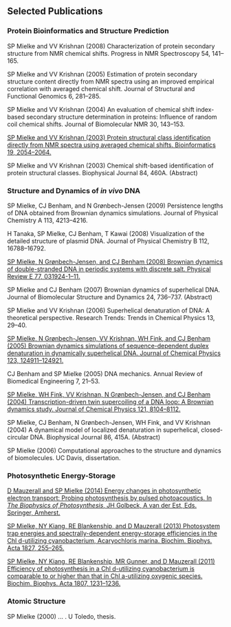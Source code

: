 ## Selected Publications
<!--
SP Mielke. Efficiency spectra of in vivo photosynthesis: Measurement and analysis. In preparation.
M Dong, SP Mielke, M Amin, S Vassiliev, and MR Gunner. Comparison of chlorophyll a and d electrochemistry and affinity in A. marina and T. elongatus PSII reaction centers. In preparation.
-->
### Protein Bioinformatics and Structure Prediction

SP Mielke and VV Krishnan (2008) Characterization of protein secondary structure from NMR chemical shifts. Progress in NMR Spectroscopy 54, 141–165.

SP Mielke and VV Krishnan (2005) Estimation of protein secondary structure content directly from NMR spectra using an improved empirical correlation with averaged chemical shift. Journal of Structural and Functional Genomics 6, 281–285.

SP Mielke and VV Krishnan (2004) An evaluation of chemical shift index-based secondary structure determination in proteins: Influence of random coil chemical shifts. Journal of Biomolecular NMR 30, 143–153.

[SP Mielke and VV Krishnan (2003) Protein structural class identification directly from NMR spectra using averaged chemical shifts. Bioinformatics 19, 2054–2064.](/Publications/Proteins/Mielke-Bioinformatics-2003.pdf)

SP Mielke and VV Krishnan (2003) Chemical shift-based identification of protein structural classes. Biophysical Journal 84, 460A. (Abstract)

### Structure and Dynamics of *in vivo* DNA

SP Mielke, CJ Benham, and N Gr&#248;nbech-Jensen (2009) Persistence lengths of DNA obtained from Brownian dynamics simulations. Journal of Physical Chemistry A 113, 4213–4216.

H Tanaka, SP Mielke, CJ Benham, T Kawai (2008) Visualization of the detailed structure of plasmid DNA. Journal of Physical Chemistry B 112, 16788–16792.

[SP Mielke, N Gr&#248;nbech-Jensen, and CJ Benham (2008) Brownian dynamics of double-stranded DNA in periodic systems with discrete salt. Physical Review E 77, 031924-1–11.](/Publications/DNA/Mielke-PhysRevE-2008.pdf)

SP Mielke and CJ Benham (2007) Brownian dynamics of superhelical DNA. Journal of Biomolecular Structure and Dynamics 24, 736–737. (Abstract)

SP Mielke and VV Krishnan (2006) Superhelical denaturation of DNA: A theoretical perspective. Research Trends: Trends in Chemical Physics 13, 29–40. 

[SP Mielke, N Gr&#248;nbech-Jensen, VV Krishnan, WH Fink, and CJ Benham (2005) Brownian dynamics simulations of sequence-dependent duplex denaturation in dynamically superhelical DNA. Journal of Chemical Physics 123, 124911–124921.](/Publications/DNA/Mielke-JCP-2005.pdf)

CJ Benham and SP Mielke (2005) DNA mechanics. Annual Review of Biomedical Engineering 7, 21–53.

[SP Mielke, WH Fink, VV Krishnan, N Gr&#248;nbech-Jensen, and CJ Benham (2004) Transcription-driven twin supercoiling of a DNA loop: A Brownian dynamics study. Journal of Chemical Physics 121, 8104–8112.](/Publications/DNA/Mielke-JCP-2004.pdf)

SP Mielke, CJ Benham, N Gr&#248;nbech-Jensen, WH Fink, and VV Krishnan (2004) A dynamical model of localized denaturation in superhelical, closed-circular DNA. Biophysical Journal 86, 415A. (Abstract)

SP Mielke (2006) Computational approaches to the structure and dynamics of biomolecules. UC Davis, dissertation.

### Photosynthetic Energy-Storage

[D Mauzerall and SP Mielke (2014) Energy changes in photosynthetic electron transport: Probing photosynthesis by pulsed photoacoustics. In *The Biophysics of Photosynthesis*, JH Golbeck, A van der Est, Eds. Springer, Amherst.](/Publications/PS/Biophys_of_PS_Ch_6.pdf)

[SP Mielke, NY Kiang, RE Blankenship, and D Mauzerall (2013) Photosystem trap energies and spectrally-dependent energy-storage efficiencies in the Chl d-utilizing cyanobacterium, Acaryochloris marina. Biochim. Biophys. Acta 1827, 255–265.](/Publications/PS/Mielke_BBABIO_2013.pdf)

[SP Mielke, NY Kiang, RE Blankenship, MR Gunner, and D Mauzerall (2011) Efficiency of photosynthesis in a Chl d-utilizing cyanobacterium is comparable to or higher than that in Chl a-utilizing oxygenic species. Biochim. Biophys. Acta 1807, 1231–1236.](/Publications/PS/Mielke_BBABIO_2011.pdf)

### Atomic Structure

SP Mielke (2000) ... . U Toledo, thesis.


